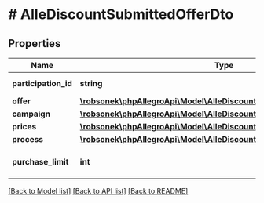# # AlleDiscountSubmittedOfferDto

## Properties

Name | Type | Description | Notes
------------ | ------------- | ------------- | -------------
**participation_id** | **string** | The id of the participation. | [optional]
**offer** | [**\robsonek\phpAllegroApi\Model\AlleDiscountSubmittedOfferDtoOffer**](AlleDiscountSubmittedOfferDtoOffer.md) |  | [optional]
**campaign** | [**\robsonek\phpAllegroApi\Model\AlleDiscountSubmittedOfferDtoCampaign**](AlleDiscountSubmittedOfferDtoCampaign.md) |  | [optional]
**prices** | [**\robsonek\phpAllegroApi\Model\AlleDiscountSubmittedOfferDtoPrices**](AlleDiscountSubmittedOfferDtoPrices.md) |  | [optional]
**process** | [**\robsonek\phpAllegroApi\Model\AlleDiscountSubmittedOfferDtoProcess**](AlleDiscountSubmittedOfferDtoProcess.md) |  | [optional]
**purchase_limit** | **int** | Limit of purchases on the offer. | [optional]

[[Back to Model list]](../../README.md#models) [[Back to API list]](../../README.md#endpoints) [[Back to README]](../../README.md)
